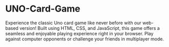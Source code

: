 # UNO-Card-Game
Experience the classic Uno card game like never before with our web-based version! Built using HTML, CSS, and JavaScript, this game offers a seamless and enjoyable playing experience right in your browser. Play against computer opponents or challenge your friends in multiplayer mode. 
